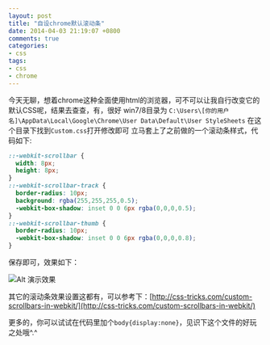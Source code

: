 ```yaml
---
layout: post
title: "自设chrome默认滚动条"
date: 2014-04-03 21:19:07 +0800
comments: true
categories:
- css
tags:
- css
- chrome
---
```

今天无聊，想着chrome这种全面使用html的浏览器，可不可以让我自行改变它的默认CSS呢，结果去查查，有，很好 
win7/8目录为 `C:\Users\[你的用户名]\AppData\Local\Google\Chrome\User Data\Default\User StyleSheets` 
在这个目录下找到`Custom.css`打开修改即可 
立马套上了之前做的一个滚动条样式，代码如下:
``` css
::-webkit-scrollbar {
  width: 8px;
  height: 8px;
}
::-webkit-scrollbar-track {
  border-radius: 10px;
  background: rgba(255,255,255,0.5);
  -webkit-box-shadow: inset 0 0 6px rgba(0,0,0,0.5);
}
::-webkit-scrollbar-thumb {
  border-radius: 10px;
  -webkit-box-shadow: inset 0 0 6px rgba(0,0,0,0.8); 
}
```
保存即可，效果如下：

![Alt 演示效果](/images/201404031.png) 

其它的滚动条效果设置这都有，可以参考下：[http://css-tricks.com/custom-scrollbars-in-webkit/](http://css-tricks.com/custom-scrollbars-in-webkit/) 

更多的，你可以试试在代码里加个`body{display:none}`，见识下这个文件的好玩之处哦^.^